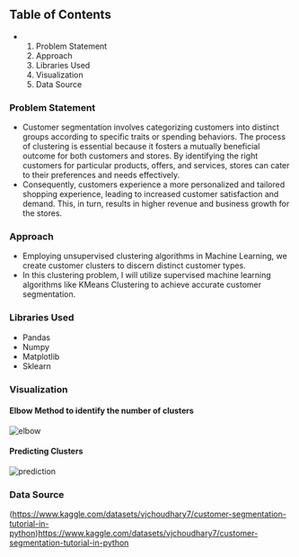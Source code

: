 ## Table of Contents
- 1. Problem Statement
  2. Approach
  3. Libraries Used
  4. Visualization
  5. Data Source
 
### Problem Statement 
- Customer segmentation involves categorizing customers into distinct groups according to specific traits or spending behaviors. The process of clustering is essential because it fosters a mutually beneficial outcome for both customers and stores. By identifying the right customers for particular products, offers, and services, stores can cater to their preferences and needs effectively.
- Consequently, customers experience a more personalized and tailored shopping experience, leading to increased customer satisfaction and demand. This, in turn, results in higher revenue and business growth for the stores.

### Approach 
- Employing unsupervised clustering algorithms in Machine Learning, we create customer clusters to discern distinct customer types.
- In this clustering problem, I will utilize supervised machine learning algorithms like KMeans Clustering to achieve accurate customer segmentation.

### Libraries Used 
- Pandas
- Numpy
- Matplotlib
- Sklearn

### Visualization

#### Elbow Method to identify the number of clusters 

![elbow](https://github.com/shwetasaini07/clustering/assets/38052962/b51bf80f-bb95-4986-aa80-55bbc632d036)

#### Predicting Clusters

![prediction](https://github.com/shwetasaini07/clustering/assets/38052962/45033c5e-85d6-4bb9-b5b7-e36b9858525b)


### Data Source 
(https://www.kaggle.com/datasets/vjchoudhary7/customer-segmentation-tutorial-in-python)https://www.kaggle.com/datasets/vjchoudhary7/customer-segmentation-tutorial-in-python



